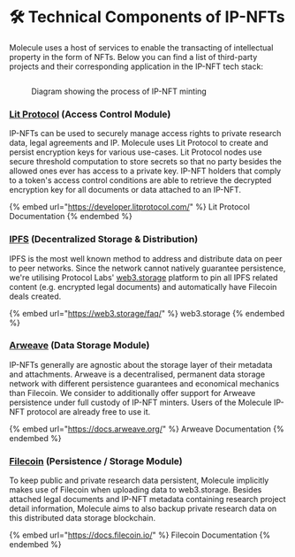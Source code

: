 # 🛠 Technical Components of IP-NFTs

Molecule uses a host of services to enable the transacting of intellectual property in the form of NFTs. Below you can find a list of third-party projects and their corresponding application in the IP-NFT tech stack:

<figure><img src="https://lh3.googleusercontent.com/2H3rZNjLyZUfCDBOvgNblFIJB8CmEIrqRFDIjE87HGScZcEBZG7z_S-EpUmJAnj1auYpzF0vDZvJKDsp0jKF4xhRmy6WU4tUN6HjLjUWmDg-yA5R4_GJcX_Hrf_AugPgC1AmFwXllAKT5L_DFfbfPSqePLocO077JFD26ETvXoHn2okAYHngnVp9kIjIdg" alt=""><figcaption><p>Diagram showing the process of IP-NFT minting</p></figcaption></figure>

### [**Lit Protocol**](https://litprotocol.com/) **(Access Control Module)**

IP-NFTs can be used to securely manage access rights to private research data, legal agreements and IP. Molecule uses Lit Protocol to create and persist encryption keys for various use-cases. Lit Protocol nodes use secure threshold computation to store secrets so that no party besides the allowed ones ever has access to a private key. IP-NFT holders that comply to a token's access control conditions are able to retrieve the decrypted encryption key for all documents or data attached to an IP-NFT.

{% embed url="https://developer.litprotocol.com/" %}
Lit Protocol Documentation
{% endembed %}

### [**IPFS**](https://ipfs.tech/) **(Decentralized Storage & Distribution)**

IPFS is the most well known method to address and distribute data on peer to peer networks. Since the network cannot natively guarantee persistence, we're utilising Protocol Labs' [web3.storage](https://web3.storage/) platform to pin all IPFS related content (e.g. encrypted legal documents) and automatically have Filecoin deals created.&#x20;

{% embed url="https://web3.storage/faq/" %}
web3.storage
{% endembed %}

### [**Arweave**](https://www.arweave.org/) **(Data Storage Module)**

IP-NFTs generally are agnostic about the storage layer of their metadata and attachments. Arweave is a decentralised, permanent data storage network with  different persistence guarantees and economical mechanics than Filecoin.  We consider to additionally offer support for Arweave persistence under full custody of IP-NFT minters. Users of the Molecule IP-NFT protocol are already free to use it.

{% embed url="https://docs.arweave.org/" %}
Arweave Documentation
{% endembed %}

### [**Filecoin**](https://filecoin.io/) **(Persistence / Storage Module)**

To keep public and private research data persistent, Molecule implicitly makes use of Filecoin when uploading  data to web3.storage. Besides attached legal documents and IP-NFT metadata containing research project detail information, Molecule aims to also backup private research data on this distributed data storage blockchain.

{% embed url="https://docs.filecoin.io/" %}
Filecoin Documentation
{% endembed %}
